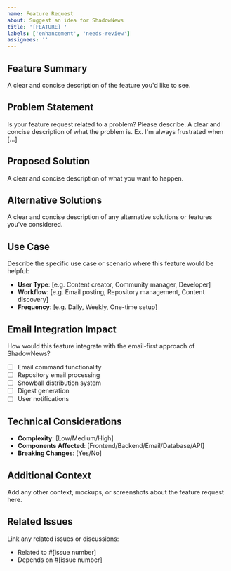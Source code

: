 ```yaml
---
name: Feature Request
about: Suggest an idea for ShadowNews
title: '[FEATURE] '
labels: ['enhancement', 'needs-review']
assignees: ''
---
```


## Feature Summary
A clear and concise description of the feature you'd like to see.

## Problem Statement
Is your feature request related to a problem? Please describe.
A clear and concise description of what the problem is. Ex. I'm always frustrated when [...]

## Proposed Solution
A clear and concise description of what you want to happen.

## Alternative Solutions
A clear and concise description of any alternative solutions or features you've considered.

## Use Case
Describe the specific use case or scenario where this feature would be helpful:

- **User Type**: [e.g. Content creator, Community manager, Developer]
- **Workflow**: [e.g. Email posting, Repository management, Content discovery]
- **Frequency**: [e.g. Daily, Weekly, One-time setup]

## Email Integration Impact
How would this feature integrate with the email-first approach of ShadowNews?

- [ ] Email command functionality
- [ ] Repository email processing
- [ ] Snowball distribution system
- [ ] Digest generation
- [ ] User notifications

## Technical Considerations
- **Complexity**: [Low/Medium/High]
- **Components Affected**: [Frontend/Backend/Email/Database/API]
- **Breaking Changes**: [Yes/No]

## Additional Context
Add any other context, mockups, or screenshots about the feature request here.

## Related Issues
Link any related issues or discussions:
- Related to #[issue number]
- Depends on #[issue number]
